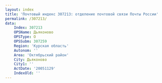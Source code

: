 ```yaml
---
layout: index
title: 'Почтовый индекс 307213: отделение почтовой связи Почты России'
permalink: /307213/
data:
    Index: 307213
    OPSName: Дьяконово
    OPSType: О
    OPSSubm: 307259
    Region: 'Курская область'
    Autonom: ''
    Area: 'Октябрьский район'
    City: Дьяконово
    City1: ''
    ActDate: '20051129'
    IndexOld: ''
---
```

